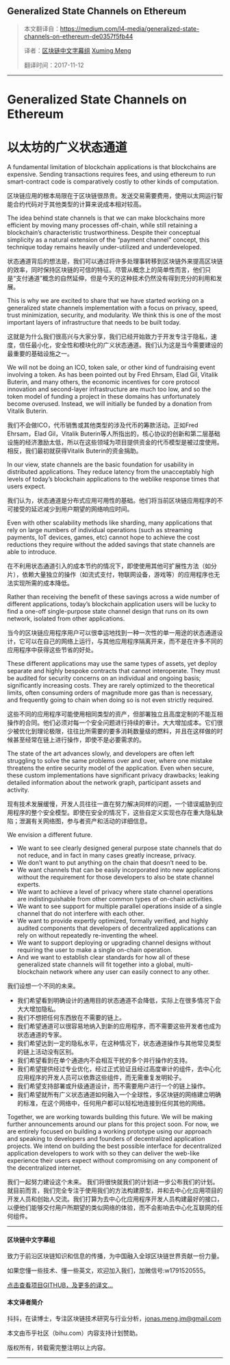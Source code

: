 Generalized State Channels on Ethereum
------------------------------------------------------

> 本文翻译自：https://medium.com/l4-media/generalized-state-channels-on-ethereum-de0357f5fb44
>
> 译者：[区块链中文字幕组](https://github.com/BlockchainTranslator/EOS)  [Xuming Meng](https://github.com/jonas-meng)
>
> 翻译时间：2017-11-12

---------------------------

# Generalized State Channels on Ethereum #
# 以太坊的广义状态通道 #

A fundamental limitation of blockchain applications is that blockchains are expensive. Sending transactions requires fees, and using ethereum to run smart-contract code is comparatively costly to other kinds of computation.

区块链应用的根本局限在于区块链很昂贵。发送交易需要费用，使用以太网运行智能合约代码对于其他类型的计算来说成本相对较高。

The idea behind state channels is that we can make blockchains more efficient by moving many processes off-chain, while still retaining a blockchain’s characteristic trustworthiness. Despite their conceptual simplicity as a natural extension of the “payment channel” concept, this technique today remains heavily under-utilized and underdeveloped.

状态通道背后的想法是，我们可以通过将许多处理事转移到区块链外来提高区块链的效率，同时保持区块链的可信的特征。尽管从概念上的简单性而言，他们只是“支付通道”概念的自然延伸，但是今天的这种技术仍然没有得到充分的利用和发展。

This is why we are excited to share that we have started working on a generalized state channels implementation with a focus on privacy, speed, trust minimization, security, and modularity. We think this is one of the most important layers of infrastructure that needs to be built today.

这就是为什么我们很高兴与大家分享，我们已经开始致力于开发专注于隐私，速度，信任最小化，安全性和模块化的广义状态通道。我们认为这是当今需要建设的最重要的基础设施之一。

We will not be doing an ICO, token sale, or other kind of fundraising event involving a token. As has been pointed out by Fred Ehrsam, Elad Gil, Vitalik Buterin, and many others, the economic incentives for core protocol innovation and second-layer infrastructure are much too low, and so the token model of funding a project in these domains has unfortunately become overused. Instead, we will initially be funded by a donation from Vitalik Buterin.

我们不会做ICO，代币销售或其他类型的涉及代币的筹款活动。正如Fred Ehrsam，Elad Gil，Vitalik Buterin等人所指出的，核心协议的创新和第二层基础设施的经济激励太低，所以在这些领域为项目提供资金的代币模型是被过度使用。相反，我们最初就获得Vitalik Buterin的资金捐助。

In our view, state channels are the basic foundation for usability in distributed applications. They reduce latency from the unacceptably high levels of today’s blockchain applications to the weblike response times that users expect.

我们认为，状态通道是分布式应用可用性的基础。他们将当前区块链应用程序的不可接受的延迟减少到用户期望的网络响应时间。

Even with other scalability methods like sharding, many applications that rely on large numbers of individual operations (such as streaming payments, IoT devices, games, etc) cannot hope to achieve the cost reductions they require without the added savings that state channels are able to introduce.

在不利用状态通道引入的成本节约的情况下，即使使用其他可扩展性方法（如分片），依赖大量独立的操作（如流式支付，物联网设备，游戏等）的应用程序也无法实现所需的成本降低。

Rather than receiving the benefit of these savings across a wide number of different applications, today’s blockchain application users will be lucky to find a one-off single-purpose state channel design that runs on its own network, isolated from other applications.

当今的区块链应用程序用户可以很幸运地找到一种一次性的单一用途的状态通道设计，它可以在自己的网络上运行，与其他应用程序隔离开来，而不是在许多不同的应用程序中获得这些节省的好处。

These different applications may use the same types of assets, yet deploy separate and highly bespoke contracts that cannot interoperate. They must be audited for security concerns on an individual and ongoing basis; significantly increasing costs. They are rarely optimized to the theoretical limits, often consuming orders of magnitude more gas than is necessary, and frequently going to chain when doing so is not even strictly required.

这些不同的应用程序可能使用相同类型的资产，但部署独立且高度定制的不能互相操作的合同。他们必须对每一个安全问题进行持续的审计。大大增加成本。它们很少被优化到理论极限，往往比所需要的要多消耗数量级的燃料，并且在这样做的时候甚至经常在链上进行操作，即使不是必要需求的。

The state of the art advances slowly, and developers are often left struggling to solve the same problems over and over, where one mistake threatens the entire security model of the application. Even when secure, these custom implementations have significant privacy drawbacks; leaking detailed information about the network graph, participant assets and activity.

现有技术发展缓慢，开发人员往往一直在努力解决同样的问题，一个错误威胁到应用程序的整个安全模型。即使在安全的情况下，这些自定义实现也存在重大隐私缺陷；泄漏有关网络图，参与者资产和活动的详细信息。

We envision a different future.
- We want to see clearly designed general purpose state channels that do not reduce, and in fact in many cases greatly increase, privacy.
- We don’t want to put anything on the chain that doesn’t need to be.
- We want channels that can be easily incorporated into new applications without the requirement for those developers to also be state channel experts.
- We want to achieve a level of privacy where state channel operations are indistinguishable from other common types of on-chain activities.
- We want to see support for multiple parallel operations inside of a single channel that do not interfere with each other.
- We want to provide expertly optimized, formally verified, and highly audited components that developers of decentralized applications can rely on without repeatedly re-inventing the wheel.
- We want to support deploying or upgrading channel designs without requiring the user to make a single on-chain operation.
- And we want to establish clear standards for how all of these generalized state channels will fit together into a global, multi-blockchain network where any user can easily connect to any other.

我们设想一个不同的未来。
- 我们希望看到明确设计的通用目的状态通道不会降低，实际上在很多情况下会大大增加隐私。
- 我们不想把任何东西放在不需要的链上。
- 我们希望通道可以很容易地纳入到新的应用程序，而不需要这些开发者也成为状态通道的专家。
- 我们希望达到一定的隐私水平，在这种情况下，状态通道操作与其他常见类型的链上活动没有区别。
- 我们希望看到在单个通道内不会相互干扰的多个并行操作的支持。
- 我们希望提供经过专业优化，经过正式验证且经过高度审计的组件，去中心化应用程序的开发人员可以依靠这些组件，而无需重复发明轮子。
- 我们希望支持部署或升级通道设计，而不需要用户进行一个的链上操作。
- 我们希望就所有广义状态通道如何融入一个全球性，多区块链的网络建立明确的标准，在这个网络中，任何用户都可以轻松地连接到任何其他的网络。

Together, we are working towards building this future.
We will be making further announcements around our plans for this project soon. For now, we are entirely focused on building a working prototype using our approach and speaking to developers and founders of decentralized application projects. We intend on building the best possible interface for decentralized application developers to work with so they can deliver the web-like experience their users expect without compromising on any component of the decentralized internet.

我们一起努力建设这个未来。
我们将很快就我们的计划进一步公布我们的计划。就目前而言，我们完全专注于使用我们的方法构建原型，并和去中心化应用项目的开发人员和创始人交流。我们打算为去中心化应用程序开发人员构建最好的接口，以便他们能够交付用户所期望的类似网络的体验，而不会影响去中心化互联网的任何组件。

----------------------------------------------------

#### 区块链中文字幕组

致力于前沿区块链知识和信息的传播，为中国融入全球区块链世界贡献一份力量。

如果您懂一些技术、懂一些英文，欢迎加入我们，加微信号:w1791520555。

[点击查看项目GITHUB，及更多的译文...](https://github.com/BlockchainTranslator/EOS)

#### 本文译者简介

抖抖，在读博士，专注区块链技术研究与行业分析，jonas.meng.jm@gmail.com

本文由币乎社区（bihu.com）内容支持计划赞助。

版权所有，转载需完整注明以上内容。

----------------------------------------------------
